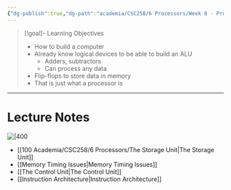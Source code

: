 ```yaml
---
{"dg-publish":true,"dg-path":"academia/CSC258/6 Processors/Week 8 - Processor Components.md","permalink":"/academia/csc-258/6-processors/week-8-processor-components/","tags":["cs","lecture","note","university"],"created":"2025-03-03T13:15:20.794-05:00","updated":"2025-03-03T13:16:19.498-05:00"}
---
```



> [!goal]- Learning Objectives
> - How to build a computer
> - Already know logical devices to be able to build an ALU
>     - Adders, subtractors
>     - Can process any data
> - Flip-flops to store data in memory
> - That is just what a processor is

---

# Lecture Notes

![|400](https://i.imgur.com/82C1JnT.png)

- [[100 Academia/CSC258/6 Processors/The Storage Unit\|The Storage Unit]]
- [[Memory Timing Issues\|Memory Timing Issues]]
- [[The Control Unit\|The Control Unit]]
- [[Instruction Architecture\|Instruction Architecture]]

